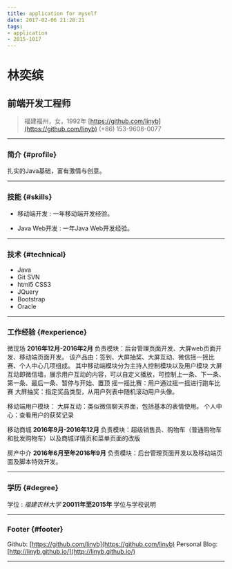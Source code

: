 ```yaml
---
title: application for myself
date: 2017-02-06 21:28:21
tags:
- application
- 2015-1017
---
```


# 林奕缤
## 前端开发工程师

> 福建福州，女，1992年
> [https://github.com/linyb](https://github.com/linyb)
> (+86) 153-9608-0077

------

### 简介 {#profile}

扎实的Java基础，富有激情与创意。

------

### 技能 {#skills}

* 移动端开发
  : 一年移动端开发经验。

* Java Web开发
  : 一年Java Web开发经验。

-------

### 技术 {#technical}

*	Java
*	Git SVN
*	html5 CSS3
*	JQuery
*	Bootstrap
*	Oracle
------

### 工作经验 {#experience}
微现场
  __2016年12月-2016年2月__
  负责模块：后台管理页面开发、大屏web页面开发、移动端页面开发。
  该产品由：签到、大屏抽奖、大屏互动、微信摇一摇比赛、个人中心几项组成。
  其中移动端模块分为主持人控制模块以及用户模块
  大屏互动即微信墙，展示用户互动的内容，可以自定义播放，可控制上一条、下一条、第一条、最后一条、暂停与开始、置顶
  摇一摇比赛：用户通过摇一摇进行跑车比赛
  大屏抽奖：指定奖品类型，从用户列表中随机滚动用户头像。

  移动端用户模块：
  大屏互动：类似微信聊天界面，包括基本的表情使用。
  个人中心：查看用户的获奖记录

移动商城
  __2016年9月-2016年12月__
  负责模块：超级销售员、购物车（普通购物车和批发购物车）以及商城详情页和菜单页面的改版

房产中介
  __2016年6月至年2016年9月__
  负责模块：后台管理页面开发以及移动端页面及脚本特效开发。

------

### 学历 {#degree}

学位
: *福建农林大学*
  __20011年至2015年__
  学位与学校说明

------

### Footer {#footer}

Github: [https://github.com/linyb](https://github.com/linyb)
Personal Blog: [http://linyb.github.io/](http://linyb.github.io/)

------

